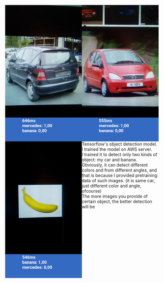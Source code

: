 <div align="center">
<img style="float:left;" width="250" height="auto" src="https://github.com/azemZejnil/ObjectDetection-Android/blob/master/docs/imgs/Screenshot_20180725-101017.png">
<img style="float:left;" width="250" height="auto" src="https://github.com/azemZejnil/ObjectDetection-Android/blob/master/docs/imgs/Screenshot_20180725-101057.png">
<img style="float:left;" width="250" height="auto" src="https://github.com/azemZejnil/ObjectDetection-Android/blob/master/docs/imgs/Screenshot_20180725-101258.png">
</div>
<br>
Tensorflow's object detection model.
<br>
I trained the model on AWS server. 
<br>
I trained it to detect only two kinds of object: my car and banana.
<br>
Obviously, it can detect different colors and from different angles, and that is because I provided pretraining data of such images. (it is same car, just different color and angle, ofcourse)
<br>
The more images you provide of certain object, the better detection will be
